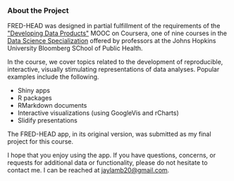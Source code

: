 ### About the Project

FRED-HEAD was designed in partial fulfillment of the requirements of the ["Developing Data Products"](https://www.coursera.org/course/devdataprod) MOOC on Coursera, one of nine courses in the [Data Science Specialization](https://www.coursera.org/specialization/jhudatascience/1?utm_medium=listingPage) offered by professors at the Johns Hopkins University Bloomberg SChool of Public Health.

In the course, we cover topics related to the development of reproducible, interactive, visually stimulating representations of data analyses. Popular examples include the following.
   
- Shiny apps
- R packages
- RMarkdown documents
- Interactive visualizations (using GoogleVis and rCharts)
- Slidify presentations

The FRED-HEAD app, in its original version, was submitted as my final project for this course.

I hope that you enjoy using the app. If you have questions, concerns, or requests for additional data or functionality, please do not hesitate to contact me. I can be reached at jaylamb20@gmail.com.